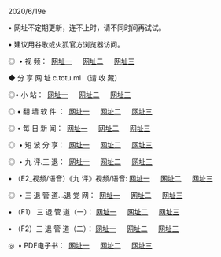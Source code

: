 <p>2020/6/19e
<p>• 网址不定期更新，连不上时，请不同时间再试试。
<p>• 建议用谷歌或火狐官方浏览器访问。
<p>◎  • 视 频： 
<a href="ecd.csso.cam" target="_blank">网址一</a> 　 
<a href="http://ebd.csso.cam/" target="_blank">网址二</a> 　 
<a href="http://ead.csso.cam/b.html" target="_blank">网址三</a>
<p>◆ 分 享 网 址  c.totu.ml  （请 收 藏） </p>

<p>◎•  小 站：  
<a href="http://ecd.csso.cam/f.html" target="_blank">网址一</a> 　 
<a href="http://ebd.csso.cam/h.html" target="_blank">网址二</a> 　 
<a href="http://ead.csso.cam/k/" target="_blank">网址三</a></p><p>

<p>◎  • 翻 墙 软 件 ：  
<a href="http://ecd.csso.cam/ff/" target="_blank">网址一</a> 　 
<a href="http://ebd.csso.cam/s/read/a1_nd.html" target="_blank">网址二</a> 　 
<a href="http://ead.csso.cam/ff/index.html" target="_blank">网址三</a></p>
<p>◎  • 每 日 新 闻：  
<a href="http://ecd.csso.cam/day/" target="_blank">网址一</a> 　 
<a href="http://ebd.csso.cam/day/" target="_blank">网址二</a> 　 
<a href="http://ead.csso.cam/day/index.html" target="_blank">网址三</a></p>
<p>◎   • 短 波 分 享：  
<a href="http://ecd.csso.cam/h/" target="_blank">网址一</a> 　 
<a href="http://ead.csso.cam/h/" target="_blank">网址二</a> 　 
<a href="http://ebd.csso.cam/h/index.html" target="_blank">网址三</a></p>
<p>◎   • 九 评.三 退：  
<a href="http://ecd.csso.cam/t/" target="_blank">网址一</a> 　 
<a href="http://ead.csso.cam/v2/index.html" target="_blank">网址二</a> 　 
<a href="http://ebd.csso.cam/tt/index.html" target="_blank">网址三</a> 　</p>
<p>  • （E2_视频/语音）《九 评》视频/语音: 
<a href="http://ecd.csso.cam/7738.html" target="_blank">网址一</a> 　 
<a href="http://ead.csso.cam/7614.html" target="_blank">网址二</a> 　 
<a href="http://ebd.csso.cam/7633.html" target="_blank">网址三</a></p>
<p>◎   • 三 退 管 道...退 党 网：  
<a href="http://ecd.csso.cam/go/td1.html" target="_blank">网址一</a> 　 
<a href="http://ead.csso.cam/go/td2.html" target="_blank">网址二</a> 　 
<a href="http://ebd.csso.cam/go/td3.html" target="_blank">网址三</a></p>
<p>  • （F1） 三 退 管 道（一）： 
<a href="http://ecd.csso.cam/dd/" target="_blank">网址一</a> 　 
<a href="http://ead.csso.cam/s/read/a1_tdx.html" target="_blank">网址二</a> 　 
<a href="http://ebd.csso.cam/dd/" target="_blank">网址三</a></p>
<p>  • （F2）三 退 管 道（二）： 
<a href="http://ead.csso.cam/d/" target="_blank">网址一</a> 　 
<a href="http://ecd.csso.cam/d/index.html" target="_blank">网址二</a> 　 
<a href="http://ebd.csso.cam/d/" target="_blank">网址三</a></p>
<p>◎   • PDF电子书：  
<a href="http://ecd.csso.cam/p/" target="_blank">网址一</a> 　 
<a href="http://ebd.csso.cam/p/index.html" target="_blank">网址二</a> 　 
<a href="http://ead.csso.cam/p/" target="_blank">网址三</a></p>
